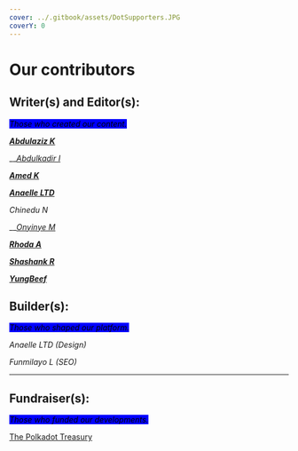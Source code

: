 ```yaml
---
cover: ../.gitbook/assets/DotSupporters.JPG
coverY: 0
---
```


# Our contributors

## Writer(s) and Editor(s):

_<mark style="background-color:blue;">Those who created our content.</mark>_

__[_Abdulaziz K_](https://twitter.com/akdatti94)__

__[_Abdulkadir I_](https://twitter.com/Gambo00004)

__[_Amed K_](https://twitter.com/Abdulra49391530)__

__[_Anaelle LTD_](https://t.me/AnaelleLTD)__

_Chinedu N_

__[_Onyinye M_](https://twitter.com/ynnx\_\_\_)

__[_Rhoda A_](https://twitter.com/Zoewrites1)__

__[_Shashank R_](https://twitter.com/Shashank\_Rai\_)__

__[_YungBeef_](https://mobile.twitter.com/cryptocowboyog)__



## Builder(s):

_<mark style="background-color:blue;">Those who shaped our platform.</mark>_

_Anaelle LTD (Design)_

_Funmilayo L (SEO)_

****

## **Fundraiser(s):**

_<mark style="background-color:blue;">Those who funded our developments.</mark>_

<mark style="background-color:blue;"></mark>[The Polkadot Treasury](https://polkadot.subsquare.io/council/motion/263)&#x20;

